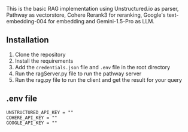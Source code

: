 This is the basic RAG implementation using Unstructured.io as parser, Pathway as vectorstore, Cohere Rerank3 for reranking, Google's text-embedding-004 for embedding and Gemini-1.5-Pro as LLM.

## Installation
1. Clone the repository
2. Install the requirements
3. Add the `credentials.json` file and `.env` file in the root directory
4. Run the ragServer.py file to run the pathway server
5. Run the rag.py file to run the client and get the result for your query

## .env file
```
UNSTRUCTURED_API_KEY = ""
COHERE_API_KEY = ""
GOOGLE_API_KEY = ""
```